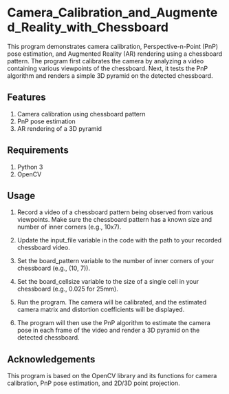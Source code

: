 # Camera_Calibration_and_Augmented_Reality_with_Chessboard

This program demonstrates camera calibration, Perspective-n-Point (PnP) pose estimation, and Augmented Reality (AR) rendering using a chessboard pattern. The program first calibrates the camera by analyzing a video containing various viewpoints of the chessboard. Next, it tests the PnP algorithm and renders a simple 3D pyramid on the detected chessboard.


## Features
1. Camera calibration using chessboard pattern
2. PnP pose estimation
3. AR rendering of a 3D pyramid


## Requirements
1. Python 3
2. OpenCV

## Usage

1. Record a video of a chessboard pattern being observed from various viewpoints. Make sure the chessboard pattern has a known size and number of inner corners (e.g., 10x7).

2. Update the input_file variable in the code with the path to your recorded chessboard video.

3. Set the board_pattern variable to the number of inner corners of your chessboard (e.g., (10, 7)).

4. Set the board_cellsize variable to the size of a single cell in your chessboard (e.g., 0.025 for 25mm).

5. Run the program. The camera will be calibrated, and the estimated camera matrix and distortion coefficients will be displayed.

6. The program will then use the PnP algorithm to estimate the camera pose in each frame of the video and render a 3D pyramid on the detected chessboard.

## Acknowledgements
This program is based on the OpenCV library and its functions for camera calibration, PnP pose estimation, and 2D/3D point projection.
